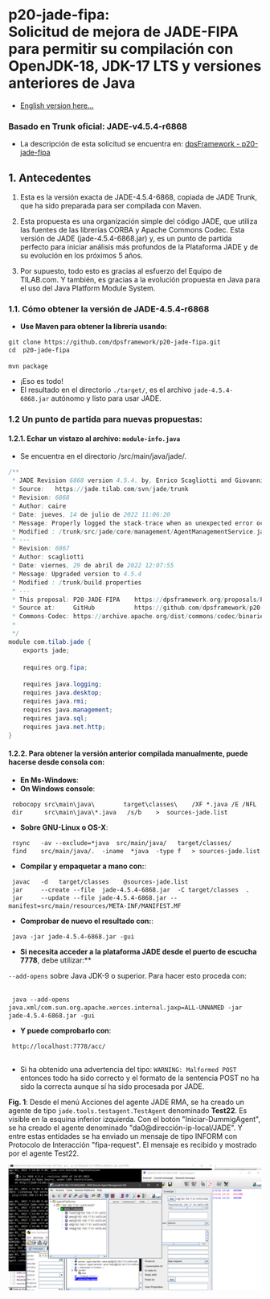 # p20-jade-fipa: <br>Solicitud de mejora de JADE-FIPA para permitir su compilación con OpenJDK-18, JDK-17 LTS y versiones anteriores de Java

- [English version here...](README_en.md)

### Basado en Trunk oficial: JADE-v4.5.4-r6868

- La descripción de esta solicitud se encuentra en: [dpsFramework - p20-jade-fipa](https://dpsframework.org/proposals/P20-JADE-FIPA_es.html)


## 1. Antecedentes

1. Esta es la versión exacta de JADE-4.5.4-6868, copiada de JADE Trunk, que ha sido preparada para ser compilada con Maven.

1. Esta propuesta es una organización simple del código JADE, que utiliza las fuentes de las librerías CORBA y Apache Commons Codec. Esta versión de JADE (jade-4.5.4-6868.jar) y, es un punto de partida perfecto para iniciar análisis más profundos de la Plataforma JADE y de su evolución en los próximos 5 años.

1. Por supuesto, todo esto es gracias al esfuerzo del Equipo de TILAB.com. Y también, es gracias a la evolución propuesta en Java para el uso del Java Platform Module System.


### 1.1. Cómo obtener la versión de JADE-4.5.4-r6868

- **Use Maven para obtener la librería usando:**

```shell
git clone https://github.com/dpsframework/p20-jade-fipa.git
cd  p20-jade-fipa

mvn package

```
- ¡Eso es todo!
- El resultado en el directorio `./target/`, es el archivo `jade-4.5.4-6868.jar` autónomo y listo para usar JADE.

### 1.2 Un punto de partida para nuevas propuestas:

#### 1.2.1. Echar un vistazo al archivo: `module-info.java`

- Se encuentra en el directorio /src/main/java/jade/.

```java
/**
 * JADE Revision 6868 version 4.5.4. by, Enrico Scagliotti and Giovanni Caire.
 * Source:   https://jade.tilab.com/svn/jade/trunk
 * Revision: 6868
 * Author: caire
 * Date: jueves, 14 de julio de 2022 11:06:20
 * Message: Properly logged the stack-trace when an unexpected error occurs creating an agent.
 * Modified : /trunk/src/jade/core/management/AgentManagementService.java
 * ---
 * Revision: 6867
 * Author: scagliotti
 * Date: viernes, 29 de abril de 2022 12:07:55
 * Message: Upgraded version to 4.5.4
 * Modified : /trunk/build.properties
 * ---
 * This proposal: P20-JADE-FIPA    https://dpsframework.org/proposals/P20-JADE-FIPA_en.html
 * Source at:     GitHub           https://github.com/dpsframework/p20-jade-fipa
 * Commons-Codec: https://archive.apache.org/dist/commons/codec/binaries/commons-codec-1.3.tar.gz
 *            
 */
module com.tilab.jade {
	exports jade;
    
	requires org.fipa;
    
	requires java.logging;
	requires java.desktop;
	requires java.rmi;
	requires java.management;
	requires java.sql;
	requires java.net.http;
}

```

#### 1.2.2. Para obtener la versión anterior compilada manualmente, puede hacerse desde consola con:

- **En Ms-Windows**:
- **On Windows console**:

```shell
 robocopy src\main\java\        target\classes\    /XF *.java /E /NFL
 dir      src\main\java\*.java   /s/b    >  sources-jade.list
```


- **Sobre GNU-Linux o OS-X**:

```shell
 rsync   -av --exclude=*java  src/main/java/   target/classes/
 find    src/main/java/.  -iname  *java  -type f   > sources-jade.list
```



- **Compilar y empaquetar a mano con:**:

```shell
 javac   -d   target/classes    @sources-jade.list
 jar     --create --file  jade-4.5.4-6868.jar  -C target/classes  .
 jar     --update --file jade-4.5.4-6868.jar --manifest=src/main/resources/META-INF/MANIFEST.MF
```

- **Comprobar de nuevo el resultado con:**:

```shell 
 java -jar jade-4.5.4-6868.jar -gui
```

- **Si necesita acceder a la plataforma JADE desde el puerto de escucha 7778**, debe utilizar:**

`--add-opens` sobre Java JDK-9 o superior. Para hacer esto proceda con:

```shell

 java --add-opens java.xml/com.sun.org.apache.xerces.internal.jaxp=ALL-UNNAMED -jar jade-4.5.4-6868.jar -gui
```

- **Y puede comprobarlo con**:

```shell
 http://localhost:7778/acc/
 
```


- Si ha obtenido una advertencia del tipo: `WARNING: Malformed POST` entonces todo ha sido correcto y el formato de la sentencia POST no ha sido la correcta aunque sí ha sido procesada por JADE.



**Fig. 1**: Desde el menú Acciones del agente JADE RMA, se ha creado un agente de tipo `jade.tools.testagent.TestAgent` denominado **Test22**. Es visible en la esquina inferior izquierda. Con el botón "Iniciar-DummigAgent", se ha creado el agente denominado "da0@dirección-ip-local/JADE". Y entre estas entidades se ha enviado un mensaje de tipo INFORM con Protocolo de Interacción "fipa-request". El mensaje es recibido y mostrado por el agente Test22.

![Resultados de la prueba con JADE-4.5.4-r6868 compilado con OpenJDK-18](./images/test-jade-rma-agent-454-6868-Java-JDK-17.png)
